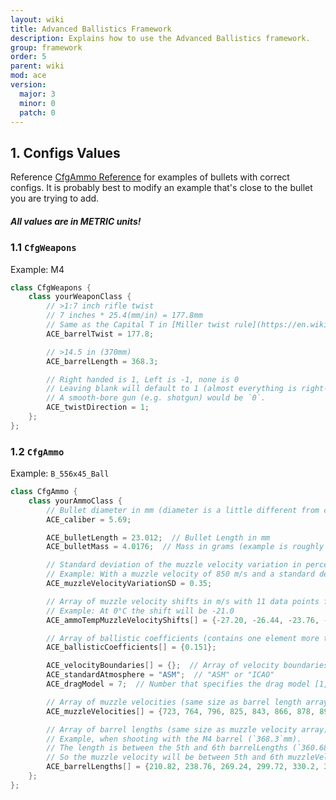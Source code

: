 ```yaml
---
layout: wiki
title: Advanced Ballistics Framework
description: Explains how to use the Advanced Ballistics framework.
group: framework
order: 5
parent: wiki
mod: ace
version:
  major: 3
  minor: 0
  patch: 0
---
```


## 1. Configs Values

Reference [CfgAmmo Reference](https://github.com/acemod/ACE3/blob/master/extras/CfgAmmoReference.hpp) for examples of bullets with correct configs. It is probably best to modify an example that's close to the bullet you are trying to add.

<div class="panel callout">
    <h5>All values are in METRIC units!</h5>
</div>

### 1.1 `CfgWeapons`

Example: M4

```cpp
class CfgWeapons {
    class yourWeaponClass {
        // >1:7 inch rifle twist
        // 7 inches * 25.4(mm/in) = 177.8mm
        // Same as the Capital T in [Miller twist rule](https://en.wikipedia.org/wiki/Miller_twist_rule){:target="_blank"} (convert to metric)
        ACE_barrelTwist = 177.8;

        // >14.5 in (370mm)
        ACE_barrelLength = 368.3;

        // Right handed is 1, Left is -1, none is 0
        // Leaving blank will default to 1 (almost everything is right-handed)
        // A smooth-bore gun (e.g. shotgun) would be `0`.
        ACE_twistDirection = 1;
    };
};
```

### 1.2 `CfgAmmo`

Example: `B_556x45_Ball`

```cpp
class CfgAmmo {
    class yourAmmoClass {
        // Bullet diameter in mm (diameter is a little different from caliber)
        ACE_caliber = 5.69;

        ACE_bulletLength = 23.012;  // Bullet Length in mm
        ACE_bulletMass = 4.0176;  // Mass in grams (example is roughly 62 grains)

        // Standard deviation of the muzzle velocity variation in percent
        // Example: With a muzzle velocity of 850 m/s and a standard deviation of 0.35%, 68% of the shots will be between 847 m/s and 853 m/s
        ACE_muzzleVelocityVariationSD = 0.35;

        // Array of muzzle velocity shifts in m/s with 11 data points from -15 °C to 35 °C
        // Example: At 0°C the shift will be -21.0
        ACE_ammoTempMuzzleVelocityShifts[] = {-27.20, -26.44, -23.76, -21.00, -17.54, -13.10, -7.95, -1.62, 6.24, 15.48, 27.75};

        // Array of ballistic coefficients (contains one element more than the velocity boundary array)
        ACE_ballisticCoefficients[] = {0.151};

        ACE_velocityBoundaries[] = {};  // Array of velocity boundaries
        ACE_standardAtmosphere = "ASM";  // "ASM" or "ICAO"
        ACE_dragModel = 7;  // Number that specifies the drag model [1, 2, 5, 6, 7, 8]

        // Array of muzzle velocities (same size as barrel length array)
        ACE_muzzleVelocities[] = {723, 764, 796, 825, 843, 866, 878, 892, 906, 915, 922, 900};

        // Array of barrel lengths (same size as muzzle velocity array)
        // Example, when shooting with the M4 barrel (`368.3`mm).
        // The length is between the 5th and 6th barrelLengths (`360.68, 391.16`).
        // So the muzzle velocity will be between 5th and 6th muzzleVelocities (`866, 878`).
        ACE_barrelLengths[] = {210.82, 238.76, 269.24, 299.72, 330.2, 360.68, 391.16, 419.1, 449.58, 480.06, 508.0, 609.6};
    };
};
```
